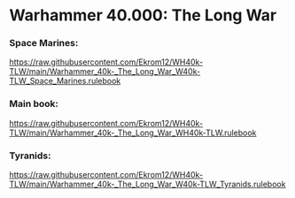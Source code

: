 # Warhammer 40.000: The Long War

### Space Marines:
https://raw.githubusercontent.com/Ekrom12/WH40k-TLW/main/Warhammer_40k-_The_Long_War_W40k-TLW_Space_Marines.rulebook

### Main book:
https://raw.githubusercontent.com/Ekrom12/WH40k-TLW/main/Warhammer_40k-_The_Long_War_WH40k-TLW.rulebook

### Tyranids:
https://raw.githubusercontent.com/Ekrom12/WH40k-TLW/main/Warhammer_40k-_The_Long_War_W40k-TLW_Tyranids.rulebook

